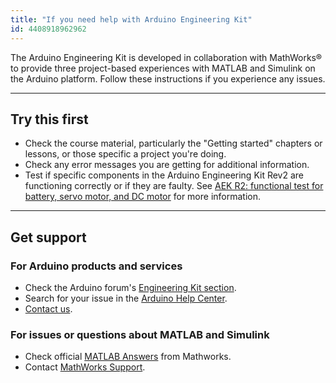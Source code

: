 ```yaml
---
title: "If you need help with Arduino Engineering Kit"
id: 4408918962962
---
```


The Arduino Engineering Kit is developed in collaboration with MathWorks® to provide three project-based experiences with MATLAB and Simulink on the Arduino platform. Follow these instructions if you experience any issues.

---

## Try this first

* Check the course material, particularly the "Getting started" chapters or lessons, or those specific a project you're doing.
* Check any error messages you are getting for additional information.
* Test if specific components in the Arduino Engineering Kit Rev2 are functioning correctly or if they are faulty. See [AEK R2: functional test for battery, servo motor, and DC motor](https://support.arduino.cc/hc/en-us/articles/10972564241948-AEK-R2-functional-test-for-battery-servo-motor-and-DC-motor) for more information.

---

## Get support

### For Arduino products and services

* Check the Arduino forum's [Engineering Kit section](https://forum.arduino.cc/c/hardware/arduino-education-kits/arduino-engineering-kit/149).
* Search for your issue in the [Arduino Help Center](https://support.arduino.cc/hc/en-us).
* [Contact us](https://www.arduino.cc/en/contact-us/).

### For issues or questions about MATLAB and Simulink

* Check official [MATLAB Answers](https://se.mathworks.com/matlabcentral/answers/index) from Mathworks.
* Contact [MathWorks Support](https://mathworks.com/support/contact_us.html).
